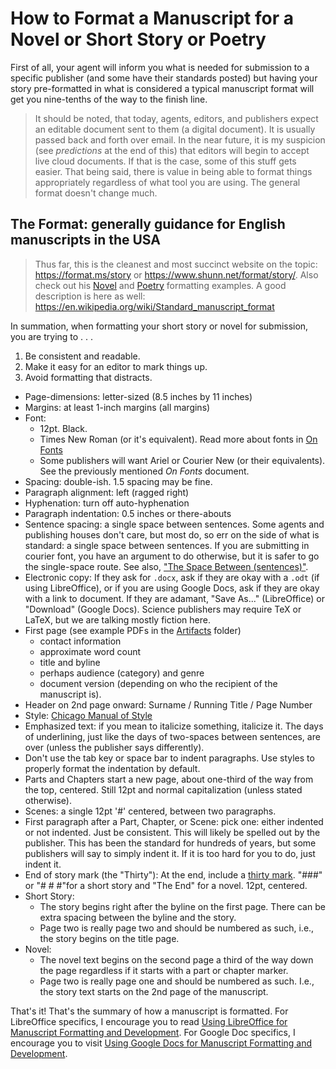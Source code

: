 # How to Format a Manuscript for a Novel or Short Story or Poetry

First of all, your agent will inform you what is needed for submission to a
specific publisher (and some have their standards posted) but having your story
pre-formatted in what is considered a typical manuscript format will get you
nine-tenths of the way to the finish line.

> It should be noted, that today, agents, editors, and publishers expect an
> editable document sent to them (a digital document). It is usually passed back
> and forth over email. In the near future, it is my suspicion (see
> _predictions_ at the end of this) that editors will begin to accept live cloud
> documents. If that is the case, some of this stuff gets easier. That being
> said, there is value in being able to format things appropriately regardless
> of what tool you are using. The general format doesn't change much.

## The Format: generally guidance for English manuscripts in the USA

> Thus far, this is the cleanest and most succinct website on the topic:
> <https://format.ms/story> or <https://www.shunn.net/format/story/>. Also check
> out his [Novel](https://www.shunn.net/format/novel/) and
> [Poetry](https://www.shunn.net/format/poetry/) formatting examples. A good
> description is here as well:
> <https://en.wikipedia.org/wiki/Standard_manuscript_format>

In summation, when formatting your short story or novel for submission, you are trying to&nbsp;.&nbsp;.&nbsp;.
1. Be consistent and readable.
2. Make it easy for an editor to mark things up.
3. Avoid formatting that distracts.

* Page-dimensions: letter-sized (8.5 inches by 11 inches)
* Margins: at least 1-inch margins (all margins)
* Font:
  - 12pt. Black.
  - Times New Roman (or it's equivalent). Read more about fonts in [On Fonts](on-fonts.md)
  - Some publishers will want Ariel or Courier New (or their equivalents). See
    the previously mentioned _On Fonts_ document.
* Spacing: double-ish. 1.5 spacing may be fine.
* Paragraph alignment: left (ragged right)
* Hyphenation: turn off auto-hyphenation
* Paragraph indentation: 0.5 inches or there-abouts
* Sentence spacing: a single space between sentences. Some agents and
  publishing houses don't care, but most do, so err on the side of what is
  standard: a single space between sentences. If you are submitting in courier
  font, you have an argument to do otherwise, but it is safer to go the
  single-space route. See also,
  ["The Space Between (sentences)"](https://errantruminant.com/blog/twospaces/).
* Electronic copy: If they ask for `.docx`, ask if they are okay with a `.odt`
  (if using LibreOffice), or if you are using Google Docs, ask if they are okay
  with a link to document. If they are adamant, "Save As..." (LibreOffice) or
  "Download" (Google Docs). Science publishers may require TeX or LaTeX, but we
  are talking mostly fiction here.
* First page (see example PDFs in the [Artifacts](../Artifacts) folder)
  - contact information
  - approximate word count
  - title and byline
  - perhaps audience (category) and genre
  - document version (depending on who the recipient of the manuscript is).
* Header on 2nd page onward: Surname / Running Title / Page Number
* Style: [Chicago Manual of Style](https://en.wikipedia.org/wiki/The_Chicago_Manual_of_Style)
* Emphasized text: if you mean to italicize something, italicize it. The days
  of underlining, just like the days of two-spaces between sentences, are over
  (unless the publisher says differently).
* Don't use the tab key or space bar to indent paragraphs. Use styles to
  properly format the indentation by default.
* Parts and Chapters  start a new page, about one-third of the way from the
  top, centered. Still 12pt and normal capitalization (unless stated otherwise).
* Scenes: a single 12pt '#' centered, between two paragraphs.
* First paragraph after a Part, Chapter, or Scene: pick one: either indented or
  not indented. Just be consistent. This will likely be spelled out by the
  publisher. This has been the standard for hundreds of years, but some
  publishers will say to simply indent it. If it is too hard for you to do, just
  indent it.
* End of story mark (the "Thirty"): At the end, include a
  [thirty mark](https://en.wikipedia.org/wiki/-30-). "###" or "# # #"for a short
  story and "The End" for a novel. 12pt, centered.
* Short Story:
  - The story begins right after the byline on the first page. There can be
    extra spacing between the byline and the story.
  - Page two is really page two and should be numbered as such, i.e., the story
    begins on the title page.
* Novel:
  - The novel text begins on the second page a third of the way down the page
    regardless if it starts with a part or chapter marker.
  - Page two is really page one and should be numbered as such. I.e., the story
    text starts on the 2nd page of the manuscript.

That's it! That's the summary of how a manuscript is formatted. For LibreOffice
specifics, I encourage you to read
[Using LibreOffice for Manuscript Formatting and Development](howto-manuscript-libreoffice.md). For Google Doc specifics, I encourage you to visit
[Using Google Docs for Manuscript Formatting and Development](https://drive.google.com/open?id=1VHZiNtNyCqU3BOJG7sGdywo_8Ag2DcUL).
